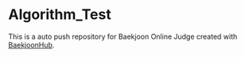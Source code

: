 # Algorithm_Test
This is a auto push repository for Baekjoon Online Judge created with [BaekjoonHub](https://github.com/BaekjoonHub/BaekjoonHub).
